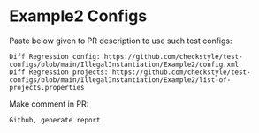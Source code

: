 # Example2 Configs
Paste below given to PR description to use such test configs:
```
Diff Regression config: https://github.com/checkstyle/test-configs/blob/main/IllegalInstantiation/Example2/config.xml
Diff Regression projects: https://github.com/checkstyle/test-configs/blob/main/IllegalInstantiation/Example2/list-of-projects.properties
```
Make comment in PR:
```
Github, generate report
```
